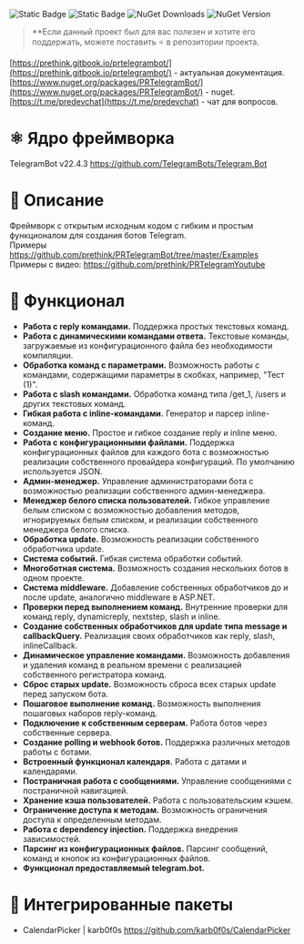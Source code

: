 ![Static Badge](https://img.shields.io/badge/version-v0.7.9.3-brightgreen) ![Static Badge](https://img.shields.io/badge/telegram.bot-22.3.4-blue)  ![NuGet Downloads](https://img.shields.io/nuget/dt/prtelegrambot) ![NuGet Version](https://img.shields.io/nuget/v/prtelegrambot)


> **Если данный проект был для вас полезен и хотите его поддержать, можете поставить ⭐ в репозитории проекта.

[https://prethink.gitbook.io/prtelegrambot/](https://prethink.gitbook.io/prtelegrambot/)  - актуальная документация.        
[https://www.nuget.org/packages/PRTelegramBot/](https://www.nuget.org/packages/PRTelegramBot/) - nuget.     
[https://t.me/predevchat](https://t.me/predevchat) - чат для вопросов.    

# ⚛️ Ядро фреймворка
TelegramBot v22.4.3 https://github.com/TelegramBots/Telegram.Bot

# 📰 Описание
Фреймворк с открытым исходным кодом с гибким и простым функционалом для создания ботов Telegram.     
Примеры https://github.com/prethink/PRTelegramBot/tree/master/Examples     
Примеры с видео: https://github.com/prethink/PRTelegramYoutube   

# 💎 Функционал

 - **Работа с reply командами.** Поддержка простых текстовых команд.   
 - **Работа с динамическими командами ответа.** Текстовые команды, загружаемые из конфигурационного файла без необходимости компиляции.        
 - **Обработка команд с параметрами.** Возможность работы с командами, содержащими параметры в скобках, например, "Тест (1)".        
 - **Работа с slash командами.** Обработка команд типа /get_1, /users и других текстовых команд.    
 - **Гибкая работа с inline-командами.** Генератор и парсер inline-команд.    
 - **Создание меню.** Простое и гибкое создание reply и inline меню.    
 - **Работа с конфигурационными файлами.** Поддержка конфигурационных файлов для каждого бота с возможностью реализации собственного провайдера конфигураций. По умолчанию используется JSON.    
 - **Админ-менеджер.** Управление администраторами бота с возможностью реализации собственного админ-менеджера.    
 - **Менеджер белого списка пользователей.** Гибкое управление белым списком с возможностью добавления методов, игнорируемых белым списком, и реализации собственного менеджера белого списка.    
 - **Обработка update.** Возможность реализации собственного обработчика update.    
 - **Система событий.** Гибкая система обработки событий.    
 - **Многоботная система.** Возможность создания нескольких ботов в одном проекте.    
 - **Система middleware.** Добавление собственных обработчиков до и после update, аналогично middleware в ASP.NET.    
 - **Проверки перед выполнением команд.** Внутренние проверки для команд reply, dynamicreply, nextstep, slash и inline.
 - **Создание собственных обработчиков для update типа message и callbackQuery.** Реализация своих обработчиков как reply, slash, inlineCallback.
 - **Динамическое управление командами.** Возможность добавления и удаления команд в реальном времени с реализацией собственного регистратора команд.    
 - **Сброс старых update.** Возможность сброса всех старых update перед запуском бота.    
 - **Пошаговое выполнение команд.** Возможность выполнения пошаговых наборов reply-команд.    
 - **Подключение к собственным серверам.** Работа ботов через собственные сервера.    
 - **Создание polling и webhook ботов.** Поддержка различных методов работы с ботами.    
 - **Встроенный функционал календаря.** Работа с датами и календарями.    
 - **Постраничная работа с сообщениями.** Управление сообщениями с постраничной навигацией.    
 - **Хранение кэша пользователей.** Работа с пользовательским кэшем.    
 - **Ограничение доступа к методам.** Возможность ограничения доступа к определенным методам.    
 - **Работа с dependency injection.** Поддержка внедрения зависимостей.    
 - **Парсинг из конфигурационных файлов.** Парсинг сообщений, команд и кнопок из конфигурационных файлов.    
 - **Функционал предоставляемый telegram.bot.**    

# 🧱 Интегрированные пакеты
 - CalendarPicker | karb0f0s   https://github.com/karb0f0s/CalendarPicker     
